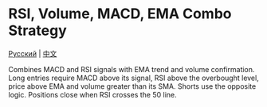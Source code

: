 # RSI, Volume, MACD, EMA Combo Strategy
[Русский](README_ru.md) | [中文](README_cn.md)

Combines MACD and RSI signals with EMA trend and volume confirmation. Long entries require MACD above its signal, RSI above the overbought level, price above EMA and volume greater than its SMA. Shorts use the opposite logic. Positions close when RSI crosses the 50 line.
